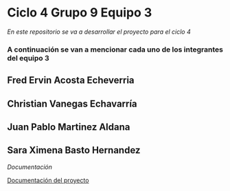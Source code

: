 # **Ciclo 4 Grupo 9 Equipo 3**

*En este repositorio se va a desarrollar el proyecto para el ciclo 4*

### A continuación se van a mencionar cada uno de los integrantes del equipo 3

## Fred Ervin Acosta Echeverria
## Christian Vanegas Echavarría
## Juan Pablo Martinez Aldana
## Sara Ximena Basto Hernandez

*Documentación*

[Documentación del proyecto](https://drive.google.com/drive/folders/1MCmhPd8xSlK6URQ934kRZ4CWsjQ-WUvu)
